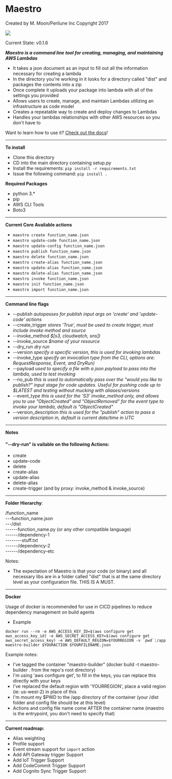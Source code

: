 # Maestro 

Created by M. Moon/Perilune Inc Copyright 2017  

![](http://pixel.nymag.com/imgs/daily/vulture/2015/gifs/epic-conductor-valery-gergiev.w529.h352.gif)  

Current State: v0.1.6

***Maestro is a command line tool for creating, managing, and maintaining AWS Lambdas***  
- It takes a json document as an input to fill out all the information necessary for creating a lambda  
- In the directory you're working in it looks for a directory called "dist" and packages the contents into a zip  
- Once complete it uploads your package into lambda with all of the settings you provided  
- Allows users to create, manage, and maintain Lambdas utilizing an infrastructure as code model
- Creates a repeatable way to create and deploy changes to Lambdas  
- Handles your lambdas relationships with other AWS resources so you don't have to

Want to learn how to use it? [Check out the docs](https://github.com/MoonMoon1919/Maestro/tree/develop/docs)!  

---

**To install**  
- Clone this directory  
- CD into the main directory containing setup.py  
- Install the requirements: `pip install -r requirements.txt`  
- Issue the following command: `pip install .`  

**Required Packages**  
- python 3.*  
- pip  
- AWS CLI Tools  
- Boto3

---

**Current Core Available actions**  
- `maestro create function_name.json`  
- `maestro update-code function_name.json`  
- `maestro update-config function_name.json`  
- `maestro publish function_name.json`  
- `maestro delete function_name.json`  
- `maestro create-alias function_name.json`  
- `maestro update-alias function_name.json`  
- `maestro delete-alias function_name.json`  
- `maestro invoke function_name.json`  
- `maestro init function_name.json`
- `maestro import function_name.json`

---

**Command line flags**  
- --publish *autopasses for publish input args on 'create' and 'update-code' actions*  
- --create_trigger *stores 'True', must be used to create trigger, must include invoke method and source*  
- --invoke_method *$[s3, cloudwatch, sns])*  
- --invoke_source *$name of your resource*  
- --dry_run *dry run*  
- --version *specify a specific version, this is used for invoking lambdas*  
- --invoke_type *specify an invocation type from the CLI, options are: RequestResponse, Event, and DryRun)*  
- --payload *used to specify a file with a json payload to pass into the lambda, used to test invoking*  
- --no_pub *this is used to automatically pass over the "would you like to publish?" input stage for code updates. Useful for pushing code up to $LATEST and testing without mucking with aliases/versions*  
- --event_type *this is used for the 'S3' invoke_method only, and allows you to use "ObjectCreated" and "ObjectRemoved" for the event type to invoke your lambda, default is "ObjectCreated"*  
- --version_description *this is used for the "publish" action to pass a version description in, default is current date/time in UTC*  

---
**Notes**  
  
#### "--dry-run" is vailable on the following Actions:
- create  
- update-code  
- delete  
- create-alias  
- update-alias  
- delete-alias  
- create-trigger (and by proxy: invoke_method & invoke_source)  

---

**Folder Hierarchy**:  

/function_name  
---function_name.json  
---/dist  
------function_name.py (or any other compatible language)  
------/dependency-1  
--------stuff.txt  
------/dependency-2  
------/dependency-etc  

Notes:  
- The expectation of Maestro is that your code (or binary) and all necessary libs are in a folder called "dist" that is at the same directory level as your configuration file. THIS IS A MUST.

---  

**Docker**

Usage of docker is recommended for use in CICD pipelines to reduce dependency management on build agents  

- Example  

```docker run --rm -e AWS_ACCESS_KEY_ID=$(aws configure get aws_access_key_id) -e AWS_SECRET_ACCESS_KEY=$(aws configure get aws_secret_access_key) -e AWS_DEFAULT_REGION=$YOURREGION -v `pwd`:/app maestro-builder $YOURACTION $YOURFILENAME.json```   

Example notes:  
- I've tagged the container "maestro-builder" (docker build -t maestro-builder . from the repo's root directory)  
- I'm using 'aws configure get', to fill in the keys, you can replace this directly with your keys  
- I've replaced the default region with 'YOURREGION', place a valid region (ie: us-west-2) in place of this  
- I'm mount my $PWD to the /app directory of the container (your /dist folder and config file should be at this level)  
- Actions and config file name come AFTER the container name (maestro is the entrypoint, you don't need to specify that)  

---

**Current roadmap:**  
- Alias weighting
- Profile support
- Event stream support for `import` action
- Add API Gateway trigger Support  
- Add IoT Trigger Support  
- Add CodeCommit Trigger Support  
- Add Cognito Sync Trigger Support  
